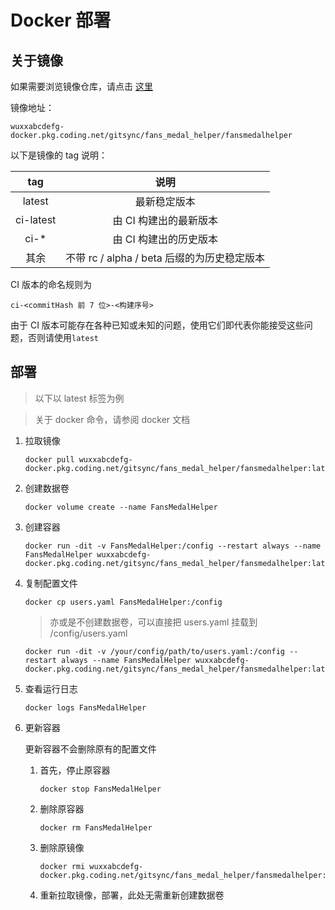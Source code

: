 # Docker 部署

## 关于镜像

如果需要浏览镜像仓库，请点击 [这里](https://wuxxabcdefg.coding.net/public-artifacts/gitsync/fans_medal_helper/packages)

镜像地址：

```wuxxabcdefg-docker.pkg.coding.net/gitsync/fans_medal_helper/fansmedalhelper```

以下是镜像的 tag 说明：

tag|说明
|:-:|:-:|
latest|最新稳定版本
ci-latest|由 CI 构建出的最新版本
ci-*|由 CI 构建出的历史版本
其余|不带 rc / alpha / beta 后缀的为历史稳定版本

CI 版本的命名规则为

```ci-<commitHash 前 7 位>-<构建序号>```

由于 CI 版本可能存在各种已知或未知的问题，使用它们即代表你能接受这些问题，否则请使用``latest``

## 部署

> 以下以 latest 标签为例

> 关于 docker 命令，请参阅 docker 文档

1. 拉取镜像

    ```shell
    docker pull wuxxabcdefg-docker.pkg.coding.net/gitsync/fans_medal_helper/fansmedalhelper:latest
    ```

2. 创建数据卷

    ```shell
    docker volume create --name FansMedalHelper
    ```

3. 创建容器

    ```shell
    docker run -dit -v FansMedalHelper:/config --restart always --name FansMedalHelper wuxxabcdefg-docker.pkg.coding.net/gitsync/fans_medal_helper/fansmedalhelper:latest
    ```

4. 复制配置文件

    ```shell
    docker cp users.yaml FansMedalHelper:/config
    ```

    > 亦或是不创建数据卷，可以直接把 users.yaml 挂载到 /config/users.yaml

    ```shell
    docker run -dit -v /your/config/path/to/users.yaml:/config --restart always --name FansMedalHelper wuxxabcdefg-docker.pkg.coding.net/gitsync/fans_medal_helper/fansmedalhelper:latest
    ````


5. 查看运行日志

    ```shell
    docker logs FansMedalHelper
    ```

6. 更新容器

    更新容器不会删除原有的配置文件

    1. 首先，停止原容器

        ```shell
        docker stop FansMedalHelper
        ```
    2. 删除原容器

        ```shell
        docker rm FansMedalHelper
        ```

    3. 删除原镜像

        ```shell
        docker rmi wuxxabcdefg-docker.pkg.coding.net/gitsync/fans_medal_helper/fansmedalhelper:latest
        ```

    4. 重新拉取镜像，部署，此处无需重新创建数据卷
